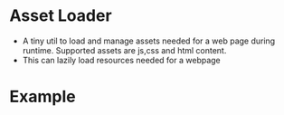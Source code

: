# Asset Loader 
* A tiny util to load and manage assets needed for a web page during runtime. Supported assets are js,css and html content. 
* This can lazily load resources needed for a webpage

# Example
